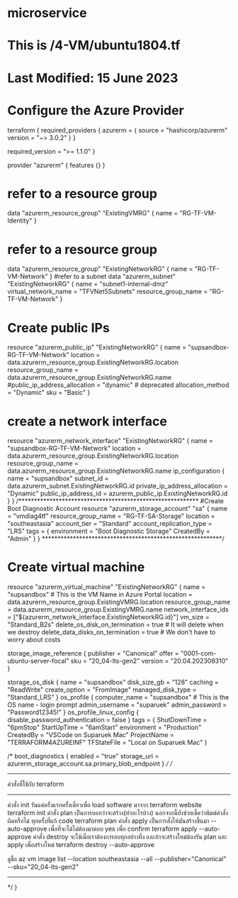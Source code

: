 # microservice

# This is /4-VM/ubuntu1804.tf
# Last Modified: 15 June 2023
# Configure the Azure Provider


terraform {
  required_providers {
    azurerm = {
      source  = "hashicorp/azurerm"
      version = "~> 3.0.2"
    }
  }


  required_version = ">= 1.1.0"
}



provider "azurerm" {
  features {}
}
# refer to a resource group
data "azurerm_resource_group" "ExistingVMRG" {
  name = "RG-TF-VM-Identity"
}
# refer to a resource group
data "azurerm_resource_group" "ExistingNetworkRG" {
  name = "RG-TF-VM-Network"
}
#refer to a subnet
data "azurerm_subnet" "ExistingNetworkRG" {
  name                 = "subnet1-internal-dmz"
  virtual_network_name = "TFVNet5Subnets"
  resource_group_name  = "RG-TF-VM-Network"
}
# Create public IPs
resource "azurerm_public_ip" "ExistingNetworkRG" {
  name                = "supsandbox-RG-TF-VM-Network"
  location            = data.azurerm_resource_group.ExistingNetworkRG.location
  resource_group_name = data.azurerm_resource_group.ExistingNetworkRG.name
  #public_ip_address_allocation = "dynamic" # deprecated
  allocation_method = "Dynamic"
  sku               = "Basic"
}
# create a network interface
resource "azurerm_network_interface" "ExistingNetworkRG" {
  name                = "supsandbox-RG-TF-VM-Network"
  location            = data.azurerm_resource_group.ExistingNetworkRG.location
  resource_group_name = data.azurerm_resource_group.ExistingNetworkRG.name
  ip_configuration {
    name                          = "supsandbox"
    subnet_id                     = data.azurerm_subnet.ExistingNetworkRG.id
    private_ip_address_allocation = "Dynamic"
    public_ip_address_id          = azurerm_public_ip.ExistingNetworkRG.id
  }
}
/**********************************************************
#Create Boot Diagnostic Account
resource "azurerm_storage_account" "sa" {
name = "vmdiag4tf"
resource_group_name = "RG-TF-SA-Storage"
location = "southeastasia"
account_tier = "Standard"
account_replication_type = "LRS"
tags = {
environment = "Boot Diagnostic Storage"
CreatedBy = "Admin"
}
}
**********************************************************/
# Create virtual machine
resource "azurerm_virtual_machine" "ExistingNetworkRG" {
  name                             = "supsandbox" # This is the VM Name in Azure Portal
  location                         = data.azurerm_resource_group.ExistingVMRG.location
  resource_group_name              = data.azurerm_resource_group.ExistingVMRG.name
  network_interface_ids            = ["${azurerm_network_interface.ExistingNetworkRG.id}"]
  vm_size                          = "Standard_B2s"
  delete_os_disk_on_termination    = true # It will delete when we destroy
  delete_data_disks_on_termination = true # We don't have to worry about costs

  storage_image_reference {
    publisher = "Canonical"
    offer     = "0001-com-ubuntu-server-focal"
    sku       = "20_04-lts-gen2"
    version   = "20.04.202308310"
  }


  storage_os_disk {
    name              = "supsandbox"
    disk_size_gb      = "128"
    caching           = "ReadWrite"
    create_option     = "FromImage"
    managed_disk_type = "Standard_LRS"
  }
  os_profile {
    computer_name  = "supsandbox" # This is the OS name - login prompt
    admin_username = "suparuek"
    admin_password = "Password12345!"
  }
  os_profile_linux_config {
    disable_password_authentication = false
  }
  tags = {
    ShutDownTime = "6pmStop"
    StartUpTime  = "6amStart"
    environment  = "Production"
    CreatedBy    = "VSCode on Suparuek Mac"
    ProjectName  = "TERRAFORM4AZUREINF"
    TFStateFile  = "Local on Suparuek Mac"
  }


  /*
boot_diagnostics {
enabled = "true"
storage_uri = azurerm_storage_account.sa.primary_blob_endpoint
}
*/
  /*
*************************************************
คำสั่งที่ใช้กับ terraform
*************************************************
คำสั่ง init รันแค่ครั้งแรกครั้งเดี่ยวเพื่อ load software มาจาก terraform website
terraform init
คำสั่ง plan เป็นการบอกว่าจะสร้าง(ทำอะไรบ้าง) นอกจากนี้ยังช่วยเช็คว่าพิมพ์คำสั่งผิดหรือไม่ ทุกครั้งที่แก้ code
terraform plan
คำสั่ง apply เป็นการสั่งให้มันสร้างขึ้นมา --auto-approve เพื่อที่จะได้ไม่ต้องมาตอบ yes เพื่อ confirm
terraform apply --auto-approve
คำสั่ง destroy จะใช้เมื่อเราต้องการลบทุกอย่างทิ้ง และถ้าจะสร้างใหม่ต้องรัน plan และ apply เพื่อสร้างใหม่
terraform destroy --auto-approve

ดูชื่อ az vm image list --location southeastasia --all --publisher="Canonical" --sku="20_04-lts-gen2"

*************************************************
*/
}


